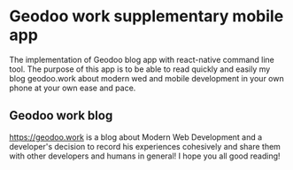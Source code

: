 # Geodoo work supplementary mobile app
The implementation of Geodoo blog app with react-native command line tool. The purpose of this app is to be able to read quickly and easily my blog geodoo.work about modern wed and mobile development in your own phone at your own ease and pace.

## Geodoo work blog
https://geodoo.work is a blog about Modern Web Development and a developer's decision to record his experiences cohesively and share them with other developers and humans in general! I hope you all good reading!
